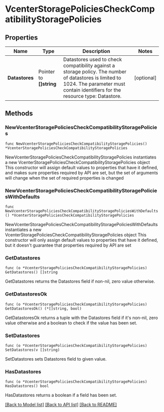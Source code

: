 # VcenterStoragePoliciesCheckCompatibilityStoragePolicies

## Properties

Name | Type | Description | Notes
------------ | ------------- | ------------- | -------------
**Datastores** | Pointer to **[]string** | Datastores used to check compatibility against a storage policy. The number of datastores is limited to 1024. The parameter must contain identifiers for the resource type: Datastore. | [optional] 

## Methods

### NewVcenterStoragePoliciesCheckCompatibilityStoragePolicies

`func NewVcenterStoragePoliciesCheckCompatibilityStoragePolicies() *VcenterStoragePoliciesCheckCompatibilityStoragePolicies`

NewVcenterStoragePoliciesCheckCompatibilityStoragePolicies instantiates a new VcenterStoragePoliciesCheckCompatibilityStoragePolicies object
This constructor will assign default values to properties that have it defined,
and makes sure properties required by API are set, but the set of arguments
will change when the set of required properties is changed

### NewVcenterStoragePoliciesCheckCompatibilityStoragePoliciesWithDefaults

`func NewVcenterStoragePoliciesCheckCompatibilityStoragePoliciesWithDefaults() *VcenterStoragePoliciesCheckCompatibilityStoragePolicies`

NewVcenterStoragePoliciesCheckCompatibilityStoragePoliciesWithDefaults instantiates a new VcenterStoragePoliciesCheckCompatibilityStoragePolicies object
This constructor will only assign default values to properties that have it defined,
but it doesn't guarantee that properties required by API are set

### GetDatastores

`func (o *VcenterStoragePoliciesCheckCompatibilityStoragePolicies) GetDatastores() []string`

GetDatastores returns the Datastores field if non-nil, zero value otherwise.

### GetDatastoresOk

`func (o *VcenterStoragePoliciesCheckCompatibilityStoragePolicies) GetDatastoresOk() (*[]string, bool)`

GetDatastoresOk returns a tuple with the Datastores field if it's non-nil, zero value otherwise
and a boolean to check if the value has been set.

### SetDatastores

`func (o *VcenterStoragePoliciesCheckCompatibilityStoragePolicies) SetDatastores(v []string)`

SetDatastores sets Datastores field to given value.

### HasDatastores

`func (o *VcenterStoragePoliciesCheckCompatibilityStoragePolicies) HasDatastores() bool`

HasDatastores returns a boolean if a field has been set.


[[Back to Model list]](../README.md#documentation-for-models) [[Back to API list]](../README.md#documentation-for-api-endpoints) [[Back to README]](../README.md)


